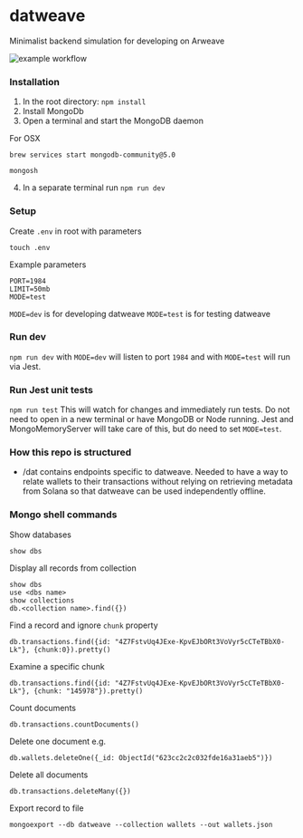 # datweave
Minimalist backend simulation for developing on Arweave

![example workflow](https://github.com/DAT-Cash/datweave/actions/workflows/main.yml/badge.svg)

### Installation
1. In the root directory: `npm install`
2. Install MongoDb
3. Open a terminal and start the MongoDB daemon

For OSX
```
brew services start mongodb-community@5.0

mongosh
```

4. In a separate terminal run `npm run dev`


### Setup
Create `.env` in root with parameters

`touch .env`

Example parameters
```
PORT=1984
LIMIT=50mb
MODE=test
```

`MODE=dev` is for developing datweave
`MODE=test` is for testing datweave

### Run dev
`npm run dev` with `MODE=dev` will listen to port `1984` and with `MODE=test` will run via Jest.

### Run Jest unit tests
`npm run test`
This will watch for changes and immediately run tests.
Do not need to open in a new terminal or have MongoDB or Node running. Jest and MongoMemoryServer will take care of this, but do need to set `MODE=test`.

### How this repo is structured

 - /dat contains endpoints specific to datweave. Needed to have a way to relate wallets to their transactions without relying on retrieving metadata from Solana so that datweave can be used independently offline.

### Mongo shell commands

Show databases
```
show dbs
```

Display all records from collection
```
show dbs
use <dbs name>
show collections
db.<collection name>.find({})
```

Find a record and ignore `chunk` property
```
db.transactions.find({id: "4Z7FstvUq4JExe-KpvEJbORt3VoVyr5cCTeTBbX0-Lk"}, {chunk:0}).pretty()
```

Examine a specific chunk
```
db.transactions.find({id: "4Z7FstvUq4JExe-KpvEJbORt3VoVyr5cCTeTBbX0-Lk"}, {chunk: "145978"}).pretty()
```

Count documents
```
db.transactions.countDocuments()
```

Delete one document
e.g.
```
db.wallets.deleteOne({_id: ObjectId("623cc2c2c032fde16a31aeb5")})
```

Delete all documents
```
db.transactions.deleteMany({})
```

Export record to file
```
mongoexport --db datweave --collection wallets --out wallets.json
```